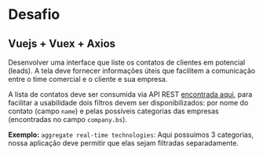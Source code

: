 # Desafio

## Vuejs + Vuex + Axios

Desenvolver uma interface que liste os contatos de clientes em potencial (leads). A tela deve fornecer informações úteis que facilitem a comunicação entre o time comercial e o cliente e sua empresa. 

A lista de contatos deve ser consumida via API REST [encontrada aqui](https://jsonplaceholder.typicode.com/users), para facilitar a usabilidade dois filtros devem ser disponibilizados: por nome do contato (campo `name`) e pelas possíveis categorias das empresas (encontradas no campo `company.bs`).

**Exemplo:** `aggregate real-time technologies`: Aqui possuimos 3 categorias, nossa aplicação deve permitir que elas sejam filtradas separadamente.
